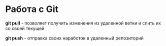 # Работа с Git

**git pull** - позволяет получить изменения из удаленной ветки и слить их со своей текущей

**git push** - отправка своих наработок в удаленный репозиторий

